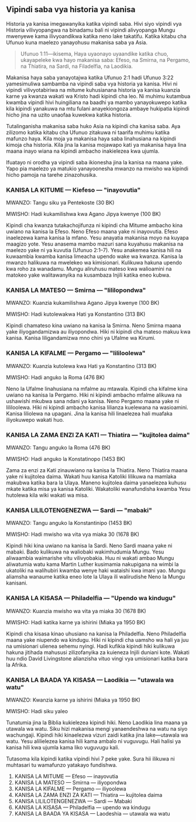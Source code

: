 ## Vipindi saba vya historia ya kanisa

Historia ya kanisa imegawanyika katika vipindi saba. Hivi siyo vipindi vya Historia vilivyopangwa na binadamu bali ni vipindi alivyopanga Mungu mwenyewe kama ilivyoandikwa katika neno lake takatifu. Katika kitabu cha Ufunuo kuna maelezo yanayohusu makanisa saba ya Asia.

> Ufunuo 1:11&mdash;ikisema, Haya uyaonayo uyaandike katika chuo, ukayapeleke kwa hayo makanisa saba: Efeso, na Smirna, na Pergamo, na Thiatira, na Sardi, na Filadelfia, na Laodikia.

Makanisa haya saba yanayotajwa katika Ufunuo 2:1 hadi Ufunuo 3:22 yamesimuliwa sambamba na vipindi saba vya historia ya kanisa. Hivi ni vipindi vilivyotabiriwa na mitume kuhusianana historia ya kanisa kuanzia karne ya kwanza wakati wa Kristo hadi kipindi cha leo. Ni muhimu kutambua kwamba vipindi hivi huingiliana na baadhi ya mambo yanayokuwepo katika kila kipindi yanakuwa na mtu fulani anayekiongoza ambaye hukipatia kipindi hicho jina na uzito unaofaa kuwekwa katika historia.

Tutalinganisha makanisa saba huko Asia na kipindi cha kanisa saba. Aya zilizomo katika kitabu cha Ufunuo zitakuwa ni taarifa muhimu katika mafunzo haya. Kila moja ya makanisa haya saba linahusiana na kipindi kimoja cha historia. Kila jina la kanisa mojawapo kati ya makanisa haya lina maana inayo wiana na kipindi ambacho inakielezea kwa ujumla.

Ifuatayo ni orodha ya vipindi saba ikionesha jina la kanisa na maana yake. Yapo pia maelezo ya matukio yanayoonesha mwanzo na mwisho wa kipindi hicho pamoja na tarehe zinazohusika.

### KANISA LA KITUME — Kiefeso — "inayovutia"

MWANZO: Tangu siku ya Pentekoste (30 BK)

MWISHO: Hadi kukamilishwa kwa Agano Jipya kwenye (100 BK)

Kipindi cha kwanza tutakachojifunza ni kipindi cha Mitume ambacho kina uwiano na kanisa la Efeso. Neno Efeso maana yake ni inayovutia. Efeso inaelezewa kama kanisa la mfano. Yesu anayatia makanisa moyo na kuyapa maagizo yote. Yesu anasema mambo mazuri sana kuyahusu makanisa na maelezo yake ni ya kuvutia (Ufunuo 2:1&ndash;7). Yesu anakemea kanisa hili na kuwaambia kwamba kanisa limeacha upendo wake wa kwanza. Kanisa la mwanzo halikuwa na mwelekeo wa kimisionari. Kulikuwa hakuna upendo kwa roho za wanadamu. Mungu aliruhusu mateso kwa walioamini na matokeo yake walitawanyika na kusambaza Injili katika eneo kubwa.

### KANISA LA MATESO — Smirna — "lililopondwa"

MWANZO: Kuanzia kukamilishwa Agano Jipya kwenye (100 BK)

MWISHO: Hadi kutolewakwa Hati ya Konstantino (313 BK)

Kipindi chamateso kina uwiano na kanisa la Smirna. Neno Smirna maana yake iliyogandamizwa au iliyopondwa. Hiki ni kipindi cha mateso makuu kwa kanisa. Kanisa liligandamizwa mno chini ya Ufalme wa Kirumi.

### KANISA LA KIFALME — Pergamo — "lililoolewa"

MWANZO: Kuanzia kutolewa kwa Hati ya Konstantino (313 BK)

MWISHO: Hadi anguko la Roma (476 BK)

Neno la Ufalme linahusiana na mfalme au mtawala. Kipindi cha kifalme kina uwiano na kanisa la Pergamo. Hiki ni kipindi ambacho mfalme alikuwa na ushawishi mkubwa sana ndani ya kanisa. Neno Pergamo maana yake ni lililoolewa. Hiki ni kipindi ambacho kanisa lilianza kuelewana na wasioamini. Kanisa liliolewa na upagani. Jina la kanisa hili linaelezea hali muafaka iliyokuwepo wakati huo.

### KANISA LA ZAMA ENZI ZA KATI — Thiatira — "kujitolea daima"

MWANZO: Tangu anguko la Roma (476 BK)

MWISHO: Hadi anguko la Konstatinopo (1453 BK)

Zama za enzi za Kati zinauwiano na kanisa la Thiatira. Neno Thiatira maana yake ni kujitolea daima. Wakati huu kanisa Katoliki lilikuwa na mamlaka makubwa katika bara la Ulaya. Maneno kujitolea daima yanaelezea kuhusu mkate katika misa ya kanisa Katoliki. Wakatoliki wanafundisha kwamba Yesu hutolewa kila wiki wakati wa misa.

### KANISA LILILOTENGENEZWA — Sardi — "mabaki"

MWANZO: Tangu anguko la Konstantinipo (1453 BK)

MWISHO: Hadi mwisho wa vita vya miaka 30 (1678 BK)

Kipindi hiki kina uwiano na kanisa la Sardi. Neno Sardi maana yake ni mabaki. Bado kulikuwa na waliobaki wakimhudumia Mungu. Yesu aliwaambia waimarishe vitu vilivyobakia. Huu ni wakati ambao Mungu aliwatumia watu kama Martin Luther kusimamia nakupigana na wimbi la ukatoliki na walihubiri kwamba wenye haki wataishi kwa imani yao. Mungu aliamsha wanaume katika eneo lote la Ulaya ili walirudishe Neno la Mungu kanisani.

### KANISA LA KISASA — Philadelfia — "Upendo wa kindugu"

MWANZO: Kuanzia mwisho wa vita ya miaka 30 (1678 BK)

MWISHO: Hadi katika karne ya ishirini (Miaka ya 1950 BK)

Kipindi cha kisasa kinao uhusiano na kanisa la Philadelfia. Neno Philadelfia maana yake niupendo wa kindugu. Hiki ni kipindi cha uamsho wa hali ya juu na umisionari ulienea sehemu nyingi. Hadi kufikia kipindi hiki kulikuwa hakuna jitihada mahususi zilizofanyika za kuieneza Injili duniani kote. Wakati huu ndio David Livingstone alianzisha vituo vingi vya umisionari katika bara la Afrika.

### KANISA LA BAADA YA KISASA — Laodikia — "utawala wa watu"

MWANZO: Kwanzia karne ya ishirini (Miaka ya 1950 BK)

MWISHO: Hadi siku yaleo

Tunatumia jina la Biblia kukielezea kipindi hiki. Neno Laodikia lina maana ya utawala wa watu. Siku hizi makanisa mengi yanaendeshwa na watu na siyo wachungaji. Kipindi hiki kinaelezwa vizuri zaidi katika jina lake—utawala wa watu. Yesu alilielezea kanisa hili kama ambalo ni vuguvugu. Hali halisi ya kanisa hili kwa ujumla kama liko vuguvugu kali.

Tutasoma kila kipindi katika vipindi hivi 7 peke yake. Sura hii ilikuwa ni muhtasari tu wamafunzo yatakayo fundishwa.

1. KANISA LA MITUME — Efeso — inayovutia
2. KANISA LA MATESO — Smirna — iliyopondwa
3. KANISA LA KIFALME — Pergamo — iliyoolewa
4. KANISA LA ZAMA ENZI ZA KATI — Thiatira — kujitolea daima
5. KANISA LILILOTENGENEZWA — Sardi — Mabaki
6. KANISA LA KISASA — Philadelfia — upendo wa kindugu
7. KANISA LA BAADA YA KISASA — Laodeshia — utawala wa watu

